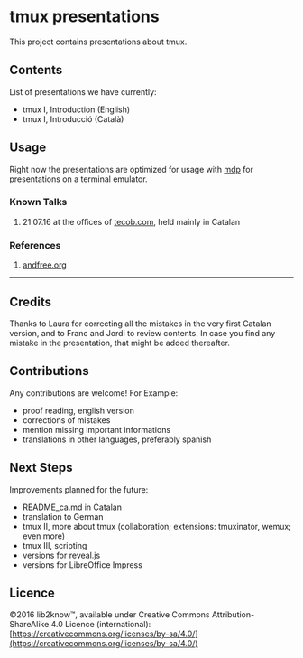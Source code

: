 tmux presentations
==================

This project contains presentations about tmux.

Contents
--------

List of presentations we have currently:
  * tmux I, Introduction (English)
  * tmux I, Introducció (Català)

Usage 
-----

Right now the presentations are optimized for usage with [mdp](https://github.com/visit1985/mdp) for presentations on a terminal emulator.

### Known Talks

  1. 21.07.16 at the offices of [tecob.com](http://www.tecom.com), held mainly in Catalan

### References

  1. [andfree.org](http://www.andfree.org)

-----------------------------------------------------------

Credits
-------

Thanks to Laura for correcting all the mistakes in the very first Catalan version, and to Franc and Jordi to review contents. In case you find any mistake in the presentation, that might be added thereafter.

Contributions
-------------

Any contributions are welcome!
For Example:
  * proof reading, english version
  * corrections of mistakes
  * mention missing important informations
  * translations in other languages, preferably spanish

Next Steps
----------

Improvements planned for the future:
  * README_ca.md in Catalan
  * translation to German
  * tmux II, more about tmux (collaboration; extensions: tmuxinator, wemux; even more)
  * tmux III, scripting
  * versions for reveal.js
  * versions for LibreOffice Impress

Licence
-------

©2016 lib2know™, available under Creative Commons Attribution-ShareAlike 4.0 Licence (international): [https://creativecommons.org/licenses/by-sa/4.0/](https://creativecommons.org/licenses/by-sa/4.0/)
